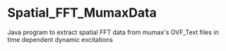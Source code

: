 # Spatial_FFT_MumaxData
Java program to extract spatial FFT data from mumax's OVF_Text files in time dependent dynamic excitations
